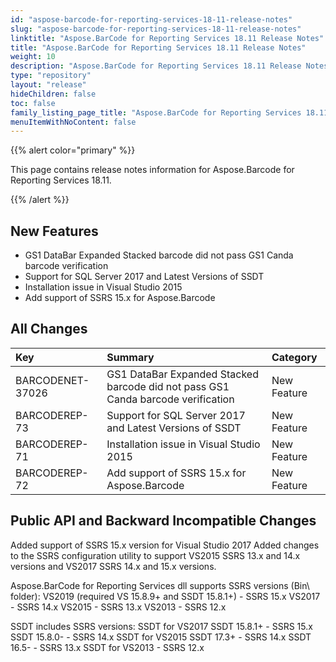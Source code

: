 ```yaml
---
id: "aspose-barcode-for-reporting-services-18-11-release-notes"
slug: "aspose-barcode-for-reporting-services-18-11-release-notes"
linktitle: "Aspose.BarCode for Reporting Services 18.11 Release Notes"
title: "Aspose.BarCode for Reporting Services 18.11 Release Notes"
weight: 10
description: "Aspose.BarCode for Reporting Services 18.11 Release Notes – the latest updates and fixes."
type: "repository"
layout: "release"
hideChildren: false
toc: false
family_listing_page_title: "Aspose.BarCode for Reporting Services 18.11 Release Notes"
menuItemWithNoContent: false
---
```


{{% alert color="primary" %}} 

This page contains release notes information for Aspose.Barcode for Reporting Services 18.11.

{{% /alert %}} 
## **New Features**
- GS1 DataBar Expanded Stacked barcode did not pass GS1 Canda barcode verification 
- Support for SQL Server 2017 and Latest Versions of SSDT
- Installation issue in Visual Studio 2015
- Add support of SSRS 15.x for Aspose.Barcode
## **All Changes**

|**Key**|**Summary**|**Category**|
| :- | :- | :- |
|BARCODENET-37026|GS1 DataBar Expanded Stacked barcode did not pass GS1 Canda barcode verification|New Feature|
|BARCODEREP-73|Support for SQL Server 2017 and Latest Versions of SSDT|New Feature|
|BARCODEREP-71|Installation issue in Visual Studio 2015|New Feature|
|BARCODEREP-72|Add support of SSRS 15.x for Aspose.Barcode|New Feature|
## **Public API and Backward Incompatible Changes**
Added support of SSRS 15.x version for Visual Studio 2017
Added changes to the SSRS configuration utility to support VS2015 SSRS 13.x and 14.x versions and VS2017 SSRS 14.x and 15.x versions.

Aspose.BarCode for Reporting Services dll supports SSRS versions (Bin\ folder):
VS2019 (required VS 15.8.9+ and SSDT 15.8.1+) - SSRS 15.x
VS2017 - SSRS 14.x
VS2015 - SSRS 13.x
VS2013 - SSRS 12.x

SSDT includes SSRS versions:
SSDT for VS2017
SSDT 15.8.1+ - SSRS 15.x
SSDT 15.8.0- - SSRS 14.x
SSDT for VS2015
SSDT 17.3+ - SSRS 14.x
SSDT 16.5- - SSRS 13.x
SSDT for VS2013 - SSRS 12.x
